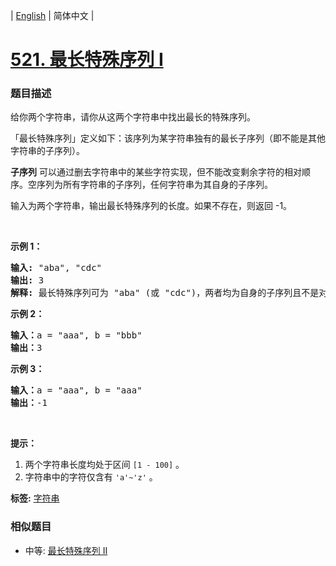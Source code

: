 | [English](README_EN.md) | 简体中文 |

# [521. 最长特殊序列 Ⅰ](https://leetcode-cn.com/problems/longest-uncommon-subsequence-i)
 ### 题目描述
<p>给你两个字符串，请你从这两个字符串中找出最长的特殊序列。</p>

<p>「最长特殊序列」定义如下：该序列为某字符串独有的最长子序列（即不能是其他字符串的子序列）。</p>

<p><strong>子序列</strong> 可以通过删去字符串中的某些字符实现，但不能改变剩余字符的相对顺序。空序列为所有字符串的子序列，任何字符串为其自身的子序列。</p>

<p>输入为两个字符串，输出最长特殊序列的长度。如果不存在，则返回 -1。</p>

<p>&nbsp;</p>

<p><strong>示例 1：</strong></p>

<pre><strong>输入:</strong> &quot;aba&quot;, &quot;cdc&quot;
<strong>输出:</strong> 3
<strong>解释:</strong> 最长特殊序列可为 &quot;aba&quot; (或 &quot;cdc&quot;)，两者均为自身的子序列且不是对方的子序列。</pre>

<p><strong>示例 2：</strong></p>

<pre><strong>输入：</strong>a = &quot;aaa&quot;, b = &quot;bbb&quot;
<strong>输出：</strong>3
</pre>

<p><strong>示例 3：</strong></p>

<pre><strong>输入：</strong>a = &quot;aaa&quot;, b = &quot;aaa&quot;
<strong>输出：</strong>-1
</pre>

<p>&nbsp;</p>

<p><strong>提示：</strong></p>

<ol>
	<li>两个字符串长度均处于区间&nbsp;<code>[1 - 100]</code> 。</li>
	<li>字符串中的字符仅含有&nbsp;<code>&#39;a&#39;~&#39;z&#39;</code> 。</li>
</ol>

**标签:**  [字符串](https://leetcode-cn.com/tag/string) 
 ### 相似题目
- 中等:	[最长特殊序列 II](https://leetcode-cn.com/problems/longest-uncommon-subsequence-ii) 
